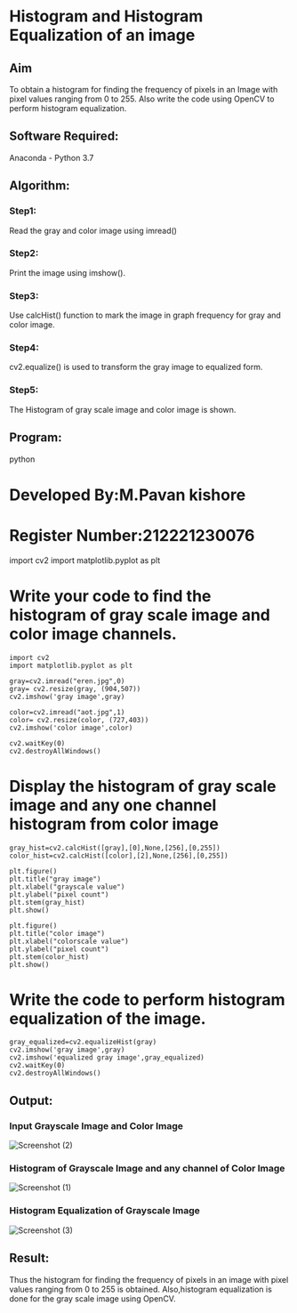 # Histogram and Histogram Equalization of an image
## Aim
To obtain a histogram for finding the frequency of pixels in an Image with pixel values ranging from 0 to 255. Also write the code using OpenCV to perform histogram equalization.

## Software Required:
Anaconda - Python 3.7

## Algorithm:
### Step1:
Read the gray and color image using imread()

### Step2:
Print the image using imshow().

### Step3:
Use calcHist() function to mark the image in graph frequency for gray and color image.

### Step4:
cv2.equalize() is used to transform the gray image to equalized form.

### Step5:
The Histogram of gray scale image and color image is shown.

## Program:
python
# Developed By:M.Pavan kishore
# Register Number:212221230076
import cv2
import matplotlib.pyplot as plt

# Write your code to find the histogram of gray scale image and color image channels.
```
import cv2
import matplotlib.pyplot as plt

gray=cv2.imread("eren.jpg",0)
gray= cv2.resize(gray, (904,507))
cv2.imshow('gray image',gray)

color=cv2.imread("aot.jpg",1)
color= cv2.resize(color, (727,403))
cv2.imshow('color image',color)

cv2.waitKey(0)
cv2.destroyAllWindows()
```

# Display the histogram of gray scale image and any one channel histogram from color image
```
gray_hist=cv2.calcHist([gray],[0],None,[256],[0,255])
color_hist=cv2.calcHist([color],[2],None,[256],[0,255])

plt.figure()
plt.title("gray image")
plt.xlabel("grayscale value")
plt.ylabel("pixel count")
plt.stem(gray_hist)
plt.show()

plt.figure()
plt.title("color image")
plt.xlabel("colorscale value")
plt.ylabel("pixel count")
plt.stem(color_hist)
plt.show()

```




# Write the code to perform histogram equalization of the image. 
```
gray_equalized=cv2.equalizeHist(gray)
cv2.imshow('gray image',gray)
cv2.imshow('equalized gray image',gray_equalized)
cv2.waitKey(0)
cv2.destroyAllWindows()
```






## Output:
### Input Grayscale Image and Color Image
![Screenshot (2)](https://user-images.githubusercontent.com/94154941/231713306-0dfcb187-94e3-4348-86c8-b0bfeb65f255.png)

### Histogram of Grayscale Image and any channel of Color Image
![Screenshot (1)](https://user-images.githubusercontent.com/94154941/231713329-7a6abefa-4c9d-43a7-a667-bf161ca1ab8f.png)


### Histogram Equalization of Grayscale Image
![Screenshot (3)](https://user-images.githubusercontent.com/94154941/231713364-a20bce2e-54fa-42c7-8438-787b3dcc6185.png)


## Result: 
Thus the histogram for finding the frequency of pixels in an image with pixel values ranging from 0 to 255 is obtained. Also,histogram equalization is done for the gray scale image using OpenCV.
